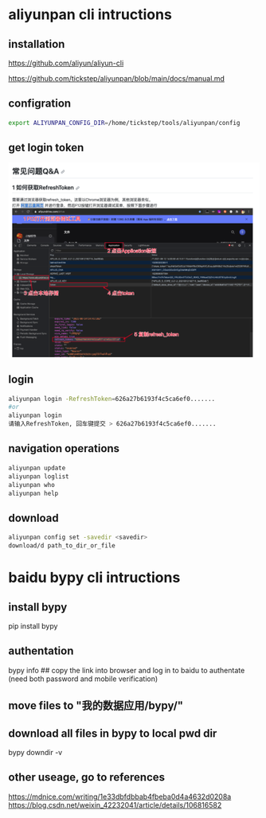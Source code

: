 # aliyunpan cli intructions
## installation
https://github.com/aliyun/aliyun-cli

https://github.com/tickstep/aliyunpan/blob/main/docs/manual.md

## configration
```bash
export ALIYUNPAN_CONFIG_DIR=/home/tickstep/tools/aliyunpan/config
```
## get login token
![get refreshtoken](get_token.jpg)

## login
```bash
aliyunpan login -RefreshToken=626a27b6193f4c5ca6ef0.......
#or
aliyunpan login
请输入RefreshToken, 回车键提交 > 626a27b6193f4c5ca6ef0.......
```
## navigation operations
```bash
aliyunpan update
aliyunpan loglist
aliyunpan who
aliyunpan help
```
## download
```bash
aliyunpan config set -savedir <savedir>
download/d path_to_dir_or_file
```
# baidu bypy cli intructions
## install bypy
pip install bypy
## authentation
bypy info ## copy the link into browser and log in to baidu to authentate (need both password and mobile verification)
## move files to "我的数据应用/bypy/"
## download all files in bypy to local pwd dir
bypy downdir -v

## other useage, go to references
https://mdnice.com/writing/1e33dbfdbbab4fbeba0d4a4632d0208a
https://blog.csdn.net/weixin_42232041/article/details/106816582

